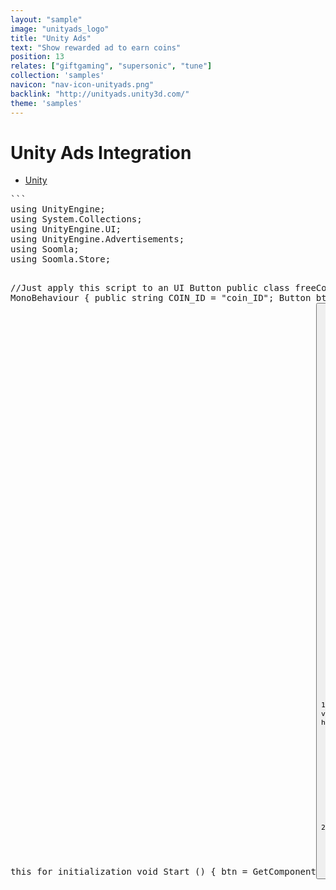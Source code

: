 ```yaml
---
layout: "sample"
image: "unityads_logo"
title: "Unity Ads"
text: "Show rewarded ad to earn coins"
position: 13
relates: ["giftgaming", "supersonic", "tune"]
collection: 'samples'
navicon: "nav-icon-unityads.png"
backlink: "http://unityads.unity3d.com/"
theme: 'samples'
---
```


# Unity Ads Integration

<div>

  <!-- Nav tabs -->
  <ul class="nav nav-tabs nav-tabs-use-case-code sample-tabs" role="tablist">
    <li role="presentation" class="active"><a href="#sample-unity" aria-controls="unity" role="tab" data-toggle="tab">Unity</a></li>
  </ul>

  <!-- Tab panes -->
  <div class="tab-content tab-content-use-case-code">
    <div role="tabpanel" class="tab-pane active" id="sample-unity">
      <pre>
```
using UnityEngine;
using System.Collections;
using UnityEngine.UI;
using UnityEngine.Advertisements;
using Soomla;
using Soomla.Store;

//Just apply this script to an UI Button
public class freeCoins : MonoBehaviour {
    public string COIN_ID = "coin_ID";
    Button btn;
    // Use this for initialization
    void Start () {
        btn = GetComponent<Button>();
        Advertisement.Initialize ("YOUR_UNITYADS_GAMEID");
        Advertisement.allowPrecache = true;
    }

    void LateUpdate()
    {
        if (Advertisement.isReady() && Advertisement.isSupported==true)
        { btn.interactable = true;} else { btn.interactable = false;}
    }

    //UI Button action
    public void ShowAds()
    {
        ShowOptions options = new ShowOptions();
        options.pause=true;
        options.resultCallback=HandleShowResult;
        Advertisement.Show(null,options);
    }
    void HandleShowResult(ShowResult result)
    {
        //Give 200 Coins if the user watched the Ads Completely
        if(result==ShowResult.Finished)
        {
            StoreInventory.GiveItem(COIN_ID, 200);
        }
    }
}
```
      </pre>

    </div>
  </div>

</div>


<div class="samples-title">Getting started with the two SDKs</div>

1. If you are already using Unity to develop the game, getting started with Unity Ads is very simple. Import the package, drag the prefab and you are good to go. Here are the <a href="https://unityads.unity3d.com/help/Documentation%20for%20Publishers/GettingStarted" target="_blank">full instructions</a>.

2. Integrate SOOMLA Store and. See <a href="/soomla/unity/store/Store_GettingStarted/" target="_blank">Full instructions</a>.

<div class="samples-title">Additional tips and recommendations</div>

1. Combine 2 or 3 Video ad networks for increased coverage. Working with a single provider will often lead to inventory problems where `UnityAdsCampaignsAvailable();` returns empty.

2. Adding SOOMLA Highway package will allow your users to backup their balances and will give you more tools to analyze their behavior.
